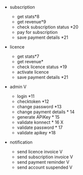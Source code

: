 - subscription 
  - get stats*8
  - get revenue*9
  - check subscription status *20
  - pay for subscription
  - save payment details *21

- licence
  - get stats*7
  - get revenue*
  - check licence status *19
  - activate licence
  - save payment details *21


- admin V
  - login *11
  - checktoken *12
  - change password *13
  - change payment details * 14
  - generate APiKey * 15
  - validate konnect * 16 X
  - validate password * 17
  - validate apikey *18

- notification 
   - send licence invoice V
   - send subscription invoice V
   - send payment reminder V
   - send account suspended V

